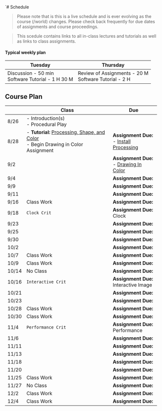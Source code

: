 `# Schedule
<!--removes sidebar outline-->
<style>
    @media (min-width: 768px) {
        .col-md-9 {
            width: 100% !important;
        }
        
        .d-md-block {
        display: none !important;
        }
        
        #component-content{
            margin-left:0 !important;
        }
    }
</style>

<!--jump to anchor tag adjusted to header height offset-->
<script>
    // Get the header element
    let header = document.querySelector('header');
    
    // Get the height of the header
    document.querySelectorAll('a[href^="#"]')
    .forEach(function (anchor) {
        anchor.addEventListener('click', 
        function (event) {
            event.preventDefault();
    
            // Get the target element that 
            // the anchor link points to
            let target = document.querySelector(
                this.getAttribute('href')
            );
            
            let headerHeight = header.offsetHeight*2;
            
            let targetPosition = target
                .getBoundingClientRect().top - headerHeight;
    
            window.scrollTo({
                top: targetPosition + window.scrollY,
                behavior: 'smooth'
            });
        });
    });
    </script>

> Please note that is this is a live schedule and is ever evolving as the course (/world) changes. Please check back frequently for due dates of assignments and course proceedings.

> This scedule contains links to all in-class lectures and tutorials as well as links to class assignments.

#### Typical weekly plan

| Tuesday | Thursday |
| --- | --- |
| Discussion - 50 min <br> Software Tutorial - 1 H 30 M| Review of Assignments - 20 M<br>Software Tutorial - 2 H

## Course Plan

||Class | Due|
|---|---|---|
|8/26|- Introduction(s)<br>- Procedural Play||
|8/28|- **Tutorial:** [Processing, Shape, and Color](./01_Processing.md)<br> - Begin Drawing in Color Assignment|**Assignment Due:**<br>- [Install Processing](https://processing.org/download)|
|9/2||**Assignment Due:**<br>- [Drawing In Color](./01_Processing.md/#independent-exercise-drawing-in-color)|
|9/4||**Assignment Due:**<br>|
|9/9||**Assignment Due:**<br>|
|9/11||**Assignment Due:**<br>|
|9/16|Class Work|**Assignment Due:**<br>|
|9/18|`Clock Crit`|**Assignment Due:**<br>Clock|
|9/23||**Assignment Due:**<br>|
|9/25||**Assignment Due:**<br>|
|9/30||**Assignment Due:**<br>|
|10/2||**Assignment Due:**<br>|
|10/7|Class Work|**Assignment Due:**<br>|
|10/9|Class Work|**Assignment Due:**<br>|
|10/14|No Class|**Assignment Due:**<br>|
|10/16|`Interactive Crit`|**Assignment Due:**<br>Interactive Image|
|10/21||**Assignment Due:**<br>|
|10/23||**Assignment Due:**<br>|
|10/28|Class Work|**Assignment Due:**<br>|
|10/30|Class Work|**Assignment Due:**<br>|
|11/4|`Performance Crit`|**Assignment Due:**<br>Performance|
|11/6||**Assignment Due:**<br>|
|11/11||**Assignment Due:**<br>|
|11/13||**Assignment Due:**<br>|
|11/18||**Assignment Due:**<br>|
|11/20||**Assignment Due:**<br>|
|11/25|Class Work|**Assignment Due:**<br>|
|11/27|No Class|**Assignment Due:**<br>|
|12/2|Class Work|**Assignment Due:**<br>|
|12/4|Class Work|**Assignment Due:**<br>|




